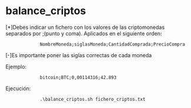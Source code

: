 # balance_criptos
[*]Debes indicar un fichero con los valores de las criptomonedas separados por ;(punto y coma). Aplicados en el siguiente orden:

                 NombreMoneda;siglasMoneda;CantidadComprada;PrecioCompra
   
[-]Es importante poner las siglas correctas de cada moneda


  Ejemplo:
                 
                 bitcoin;BTC;0,00114316;42.893

  Ejecución:
                 
                 .\balance_criptos.sh fichero_criptos.txt
